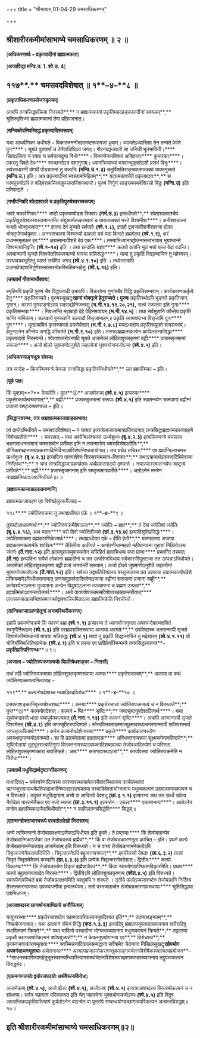 +++
title = "श्रीभाष्यम् 01-04-29 चमसाधिकरणम्"

+++


## श्रीशारीरकमीमांसाभाष्ये चमसाधिकरणम् ॥ २ ॥

(**अधिकरणार्थः – प्रकृत्यादीनां ब्रह्मात्मकता**)

(**अजाविद्या मन्त्रि.उ. 1. श्वे.उ. 4**)

## ११७**.** चमसवदविशेषात् ॥ १**–**४**–**८ ॥

(**प्रकृताधिकरणप्रयोजनकृत्यम्**)

अत्रापि तन्त्रसिद्धप्रक्रिया निरस्यते**,** न ब्रह्मात्मकानां प्रकृतिमहदहङ्कारादीनां स्वरूपम्**,** श्रुतिस्मृतिभ्यां ब्रह्मात्मकानां तेषां प्रतिपादनात्।

(**मन्त्रिकोपनिषत्सिद्धं प्रकृत्यादिस्वरूपम्**)

यथा आथर्वणिका अधीयते **–** विकारजननीमज्ञामष्टरूपामजां ध्रुवाम्। ध्यायतेऽध्यासिता तेन तन्यते प्रेर्यते पुनः****। सूयते पुरुषार्थं च तेनैवाधिष्ठिता जगत्। गौरनाद्यन्तवती सा जनित्री भूतभाविनी।**** सिताऽसिता च रक्ता च सर्वकामदुघा विभोः****। पिबन्त्येनामविषमां अविज्ञाताः**** कुमारकाः****। एकस्तु पिबते देवः**** स्वच्छन्दोऽत्र वशानुगाम्। ध्यानक्रियाभ्यां भगवान्भुङ्क्तेऽसौ प्रसभं विभुः****। सर्वसाधारणीं दोग्घ्रीं पीड्यमानां तु यज्वभिः **(**मन्त्रि**.**उ**.**१**.**३**)** चतुर्विंशतिसङ्ख्यातमव्यक्तं व्यक्तमुच्यते **(**मन्त्रि**.**उ**.)** इति। अत्र प्रकृत्यादीनां स्वरूपमभिहितम्**;** यदात्मकाश्चैते प्रकृत्यादयः**;** स परमपुरुषोऽपि तं षड्विंशकमित्याहुस्सप्तविंशमथापरे। पुरुषं निर्गुणं साङ्ख्यमथर्वशिरसो विदुः **(**मन्त्रि**.**उ**)** इति प्रतिपाद्यते ।

(**गर्भोपनिषदि श्वेताश्वतरे च प्रकृतिपुरुषेश्वरस्वरूपम्**)

अपरे चाथर्वणिकाः**** अष्टौ प्रकृतयष्षोडश विकाराः **(**गर्भ**.**उ**.**३**)** इत्यधीयते**;** श्वेताश्वतराश्चैवं प्रकृतिपुरुषेश्वरस्वरूपमामनन्ति संयुक्तमेतत्क्षरमक्षरं च व्यक्ताव्यक्तं भरते विश्वमीशः****। अनीशश्चात्मा बध्यते भोक्तृभावात्**,** ज्ञात्वा देवं मुच्यते सर्वपापैः **(**श्वे**.**१**.**८**),** ज्ञाज्ञौ द्वावजावीशनीशावजा ह्येका भोक्तृभोगार्थयुक्ता। अनन्तश्चात्मा विश्वरूपो ह्यकर्ता त्रयं यदा विन्दते ब्रह्ममेतत् **(**श्वे**.**१**.**९**),** क्षरं प्रधानममृताक्षरं हरः**** क्षरात्मानावीशते देव एकः****। तस्याभिध्यानाद्योजनात्तत्वभावात् भूयश्चान्ते विश्वमायानिवृत्तिः **(**श्वे**.**१**–**१०**)** इति । तथा छन्दांसि यज्ञाः**** क्रतवो व्रतानि भूतं भव्यं यच्च वेदा वदन्ति। अस्मान्मायी सृजते विश्वमेतत्तिस्मश्चान्यो मायया सन्निरूद्धः****। मायां तु प्रकृतिं विद्यान्मायिनं तु महेश्वरम्। तस्यावयवभूतैस्तु व्याप्तं सर्वमिदं जगत् **(**श्वे**.**४**.**९**.**१०**)** इति । तथोत्तरत्रापि प्रधानक्षेत्रज्ञपतिर्गुणेशस्संसारमोक्षस्थितिबन्धहेतुः **(**श्वे**.**६**.**१६**)** इति।

(**उक्तार्थे गीताचार्योक्तयः**)

स्मृतिरपि प्रकृतिं पुरुषं चैव विद्ध्यनादी उभावपि। विकरांश्च गुणांश्चैव विद्धि प्रकृतिसम्भवान्। कार्यकारणकर्तृत्वे हेतुः**** प्रकृतिरुच्यते। पुरुषस्सुखदुः****खानां भोक्तृत्वे हेतुरुच्यते। पुरुषः**** प्रकृतिस्थोऽपि भुङ्क्ते प्रकृतिजान् गुणान्। कारणं गुणसङ्गोऽस्य सदसद्योनिजन्मसु **(**भ**.**गी**.**१३**.**१९**.**२०**,**२१**),** सत्त्वं रजस्तम इति गुणाः**** प्रकृतिसम्भवाः****। निबध्नन्ति महाबाहो देहे देहिनमव्ययम् **(**भ**.**गी**.**१४**.**५**)**। तथा सर्वभूतानि कौन्तेय प्रकृतिं यान्ति मामिकाम्। कल्पक्षये पुनस्तानि कल्पादौ विसृजाम्यहम्॥ प्रकृतिं स्वामवष्टभ्य विसृजामि पुनः**** पुनः****। भूतग्राममिमं कृत्स्नमवशं प्रकतेर्वशात् **(**भ**.**गी**.**९**.**७**.**८**)** मयाऽध्यक्षेण प्रकृतिस्सूयते सचराचरम्। हेतुनाऽनेन कौन्तेय जगद्धि परिवर्तते **(**भ**.**गी**.**९**.**१०**)** इति। तस्मादब्रह्मात्मकत्वेन कापिलतन्त्रसिद्धाः**** प्रकृत्यादयो निरस्यन्ते। श्वेताश्वतरोपनषदि श्रूयते अजामेकां लोहितशुक्लकृष्णां बह्वीः**** प्रजास्सृजमानां सरूपाः****। अजो ह्येको जुषमाणोऽनुशेते जहात्येनां भुक्तभोगामजोऽन्यः **(**श्वे**.**४**.**५**)** इति।

(**अधिकरणाङ्गभूतः संशयः**)

तत्र सन्देहः **–** किमस्मिन्मन्त्रे केवला तन्त्रसिद्धा प्रकृतिरभिधीयते**,** उत ब्रह्मात्मिका **–** इति।

(**पूर्वः पक्षः**)

किं युक्तम्**?** केवलेति। कुत**😕** अजामेकाम् **(**श्वे**.**४**.**५**)** इत्यस्याः**** प्रकृतेरकार्यत्वश्रवणात्**,** बह्वीः**** प्रजास्सृजमानां सरूपाः **(**श्वे**.**४**.**५**)** इति स्वातन्त्र्येण सरूपाणां बह्वीनां प्रजानां स्रष्टृत्वश्रवणाच्च **–** इति॥

(**सिद्धान्तारम्भः, तत्र अब्रह्मात्मकाजाग्राहकाभावः**)

एवं प्राप्तेऽभिधीयते **–** चमसवदविशेषात् **–** न जायत इत्यजेत्यजात्वमात्रप्रतिपादनात् तन्त्रसिद्धाब्रह्मात्मकाजाग्रहणे विशेषाप्रतीतेः**** । चमसवत् **–** यथा अर्वाग्बिलश्चमस ऊर्ध्वबुध्नः **(**बृ**.**४**.**२**.**३**)** इत्यस्मिन्मन्त्रे चमसस्य भक्षणसाधनत्वमात्रं चमसशब्देन प्रतीयत इति न तावन्मात्रेण चमसविशेषप्रतीतिः**,** यौगिकशब्दानामर्थप्रकरणादिभिर्विनाऽर्थविशेषनिश्चयायोगात्। तत्र यथेदं तच्छिरः**** एष ह्यर्वाग्बिलश्चमस ऊर्ध्वबुध्नः **(**बृ**.**४**.**२**.**३**)** इत्यादिना वाक्यशेषेण शिरसश्चमसत्व-निश्चयः**;** तथाऽत्राप्यर्थप्रकरणादिभिरेवाजा निर्णेतव्या**;** न चात्र तन्त्रसिद्धाजाग्रहणहेतवः अर्थप्रकरणादयो दृश्यन्ते । नचास्यास्स्वातन्त्र्येण स्रष्टृत्वं प्रतीयते**,** बह्वीः**** प्रजास्सृजमानाम् इति स्रष्टृत्वमात्रप्रतीतेः****। अतोऽनेन मन्त्रेण नाब्रह्मात्मिकाऽजाऽभिधीयते॥८॥

(**ब्रह्मात्मकाजाग्राहकप्रमाणानि**)

ब्रह्मात्मकाजाग्रहण एव विशेषहेतुरस्तीत्याह **–**

११८**.** ज्योतिरुपक्रमा तु तथाह्यधीयत एके ॥ १**–**४**–**९ ॥

तुशब्दोऽवधारणार्थः**;** ज्योतिरुपक्रमैवैषाऽजा**;** ज्योतिः **–** ब्रह्म**;** तं देवा ज्योतिषां ज्योतिः **(**बृ**.**६**.**४**.**१६**),** अथ यदतः**** परो दिवो ज्योतिर्दीप्यते **(**छां**.**३**.**१३**.**७**)** इत्यादिश्रुतिप्रसिद्धेः****। ज्योतिरुपक्रमा ब्रह्मकारणिकेत्यर्थः****। तथाह्यधीयत एके **–** हीति हेतौ**,** यस्मादस्या अजाया ब्रह्मकारणकत्वमेके शाखिनः**** तैत्तिरीया अधीयते **–** अणोरणीयान्महतो महीयानात्मा गुहायां निहितोऽस्य जन्तोः **(**तै**.**नारा**.**१२**)** इति हृदयगुहायामुपास्यत्वेन सन्निहितं ब्रह्माभिधाय सप्त प्राणाः**** प्रभवन्ति तस्मात् **(**तै**.**ना**)** इत्यादिना सर्वेषां लोकानां ब्रह्मादीनां च तत उत्पत्तिमभिधाय सर्वकारणीभूताऽजा तत उत्पन्नाऽभिधीयते। अजामेकां लोहितशुक्लकृष्णां बह्वीं प्रजां जनयन्तीं सरूपाम्। अजो ह्येको जुषमाणोऽनुशेते जहात्येनां भुक्तभोगामजोऽन्यः **(**तै**.**नारा**.**१२**)** इति। सर्वस्य तद्व्यतिरिक्तस्य वस्तुजातस्य तत उत्पत्त्या तदात्मकत्वोपदेशे प्रक्रियमाणेऽभिधीयमानत्वात् प्राणसमुद्रपर्वतादिवदेषाऽप्यजा वह्वीनां सरूपाणां प्रजानां स्रष्ट्री**,** कर्मवश्येनाऽत्मना भुज्यमाना अन्येन विदुषाऽऽत्मना त्यज्यमाना च ब्रह्मण उत्पन्ना**,** ब्रह्मात्मिकाऽवगन्तव्येत्यर्थः****। अतो वाक्यशेषाच्चमसविशेषवच्छाखान्तरीयात्**** एतत्सरूपात्प्रत्यभिज्ञायमानार्थाद्वाक्यान्नियमिताऽजा ब्रह्मात्मिकेति निश्चीयते।

(**तान्त्रिकाजाग्रहणहेतूनां अभावस्थिरीकरणम्**)

इहापि प्रकरणोपक्रमे किं कारणं ब्रह्म **(**श्वे**.**१**.**१**)** इत्यारभ्य ते ध्यानयोगानुगता अपश्यन्देवात्मशक्तिं स्वगुणैर्निरूढाम् **(**श्वे**.**१**.**३**)** इति परब्रह्मशक्तिरूपाया अजाया अवगतेः**,** उपरिष्टाच्च अस्मान्मायी सृजते विश्वमेतस्मिंश्चान्यो मायया सन्निरुद्धः **(**श्वे**.**४**.**९**)** मायां तु प्रकृतिं विद्यान्मायिनं तु महेश्वरम् **(**श्वे**.**४**.**१**.**११**)** यो योनिर्योनिमधितिष्ठत्येकः **(**श्वे**.**४**.**९**)** इति च तस्या एव प्रतीतेर्नास्मिन्मन्त्रे तन्त्रसिद्धस्वतन्त्र**–**प्रकृतिप्रतिपत्तिगन्धः****॥ ९॥

(**अजात्व – ज्योतिरुपक्रमात्वयोः विप्रतिषेधशङ्का – निरासौ**)

कथं तर्हि ज्योतिरुपक्रमाया लोहितशुक्लकृष्णरूपाया अस्याः**** प्रकृतेरजात्वम्**,** अजाया वा कथं ज्योतिरुपक्रमात्वमित्यत्राह **–**

११९**.** कल्पनोपदेशाच्च मध्वादिवदविरोधः**** ॥ १**–**४**–**१० ॥

प्रसक्ताशङ्कानिवृत्त्यर्थश्चशब्दः****। अस्याः**** प्रकृतेरजात्वं ज्योतिरुपक्रमात्वं च न विरुध्यते**;** कुत**😕** कल्पनोपदेशात्। कल्पनं **–** प्तिः**** सृष्टिः**;** जगत्सृष्ट्युपदेशादित्यर्थः****। यथा सूर्याचन्द्रमसौ धाता यथापूर्वमकल्पयत्
**(**तै**.**नारा**.**१**.**१३**)** इति कल्पनं सृष्टिः****। अत्रापि अस्मान्मायी सृजते विश्वमेतत् **(**श्वे**.**४**.**९**)** इति जगत्सृष्टिरुपदिश्यते। स्वेनाविभक्तादस्मात्सूक्ष्मावस्थात्कारणान्मायी सर्वेश्वरस्सर्वं जगत्सृजतीत्यर्थः****। अनेन कल्पनोपदेशेनास्याः**** प्रकृतेः**** कार्यकारणरूपेण अवस्थाद्वयान्वयोऽवगम्यते। सा हि प्रलयवेलायां ब्रह्मतापन्ना**** अविभक्तनामरूपा सूक्ष्मरूपेणावतिष्ठते**;** सृष्टिवेलायां तूद्भूतसत्त्वादिगुणा विभक्तनामरूपाऽव्यक्तादिशब्दवाच्या तेजोबन्नादिरूपेण च परिणता लोहितशुक्लकृष्णाकारा चावतिष्ठते। अतः**** कारणावस्थाऽजा**,** कार्यावस्था ज्योतिरुपक्रमेति न विरोधः****।

(**उक्तार्थे मधुविद्यार्थदृष्टान्तीकरणम्**)

मध्वादिवत् **–** यथेश्वरेणादित्यस्य कारणावस्थायामेकस्यैवावस्थितस्य कार्यवस्थायां ऋग्यजुस्सामाथर्वप्रतिपाद्यकर्मनिष्पाद्यरसाश्रयतया वस्वादिदेवताभोग्यत्वाय मधुत्वकल्पनं उदयास्तमयकल्पनं च न विरुध्यते। तदुक्तं मधुविद्यायाम् असौ वा आदित्यो देवमधु **(**छां**.**३**.**१**.**१**)** इत्यारभ्य अथ तत ऊर्ध्वं उदेत्य नैवोदेता नास्तमेतैकल एव मध्ये स्थाता **(**छा**.**३**.**११**.**१**)** इत्यन्तेन। एकलः**** एकस्वभावः****। अतोऽनेन मन्त्रेण ब्रह्मात्मिकाऽजैवाभिधीयते**,** न कापिलतन्त्रसिद्धेति**** सिद्धम्॥

(**एतन्मन्त्रोक्ताजास्वरूपे परमतोल्लेखो निरासश्च**)

अन्ये त्वस्मिन्मन्त्रे तेजोबन्नलक्षणाऽजैकाऽभिधीयत इति ब्रुवते। ते प्रष्टव्याः**** किं तेजोबन्नान्येव तेजोबन्नात्मिकाऽजैका उत तेजोबन्नरूपं ब्रह्मैव**;** किं वा तेजोबन्नकारणभूता काचित् **–** इति। प्रथमे कल्पे तेजोबन्नानामनेकत्वात् अजामेकाम् इति विरुध्यते। न च वाच्यं तेजोबन्नानामनेकत्वेऽपि त्रिवृत्करणेनैकतापत्तिरिति। त्रिवृत्करणेऽपि बहुत्वानपगमात्**,** इमास्तिस्रो देवताः **(**छा**.**६**.**३**.**२**)** तासां त्रिवृतं त्रिवृतमेकैकां करवाणि **(**छा**.**६**.**३**.**३**)** इति प्रत्येकं त्रिवृत्करणोपदेशात्। द्वितीयः**** कल्पो विकल्प्यः**** किं तेजोबन्नरूपेण विकृतं ब्रह्मैवाजैका**;** किंवा स्वरूपेणावस्थितमविकृतमिति। प्रथमः**** कल्पो बहुत्वानपायादेव निरस्तः****। द्वितीयेऽपि लोहितशुक्लकृष्णाम् **(**श्वेत**.**४**.**५**)** इति विरुध्यते। स्वरूपेणावस्थितं ब्रह्म तेजोबन्नलक्षणमिति वक्तुमपि न शक्यते । तृतीये कल्पेऽप्यजाशब्देन तेजोबन्नानि निर्दिश्य तैस्तत्कारणावस्था उपस्थापनीया इत्यास्थेयम्। ततो वरमजाशब्देन तेजोबन्नकारणावस्थायाः**** श्रुतिसिद्धाया एवाभिधानम्।

(**अजाशब्दस्य छागार्थगत्वाभिप्राये अनौचित्यम्**)

यत्पुनरस्याः**** प्रकृतेरजाशब्देन च्छागत्वपरिकल्पनमुपदिश्यत इति**;** तदप्यसङ्गतम्**,** निष्प्रयोजनत्वात्। यथा आत्मानं रथिनं विद्धि **(**कठ**.**१**.**३**.**३**)** इत्यादिषु ब्रह्मप्राप्त्युपायताख्यापनाय शरीरादिषु रथादिरूपणं क्रियते**;** यथा चादित्ये वस्वादीनां भोग्यत्वख्यापनाय मधुत्वकल्पनं क्रियते**;** तद्वदस्यां प्रकृतौ च्छागत्वपरिकल्पनं क्वोपयुज्यते**;** न केवलमुपयोगाभाव एव**,** विरोधश्च**;** कृत्स्नजगत्कारणभूतायाः**** स्वस्मिन्ननादिकालसम्बद्धानां सर्वेषामेव चेतनानां निखिलसुखदुः****खोपभोग अपवर्गसाधनभूतायाः**** अचेतनायाः**** अत्यल्पप्रजासर्गकरागन्तुकसङ्गमचेतनविशेषैकरूपात्यल्पप्रयोजन**–**साधनस्वपरित्यागहेतुभूतस्वसम्बन्धिपरित्यागसमर्थचेतनविशेषरूपच्छागस्वभावख्यापनाय तद्रूपत्वकल्पनं विरुद्धमेव।

(**एकमन्त्रगतयोः द्वयोरजपदयोः अर्थवैरूप्यविरोधः**)

अजामेकाम् **(**श्वे**.**४**.**५**),** अजो ह्येकः **(**श्वे**.**४**.**५**),** अजोऽन्यः **(**श्वे**.**४**.**५**)** इत्यत्राजाशब्दस्य विरूपार्थकल्पनं च न शोभनम्। सर्वत्र च्छागत्वं परिकल्प्यत इति चेत् जहात्येनां भुक्तभोगामजोऽन्यः **(**श्वे**.**४**.**५**)** इति विदुष आत्यन्तिकप्रकृतिपरित्यागं कुर्वतोऽनेन वाऽन्येन वा पुनरपि सम्बन्धयोग्यच्छागत्वपरिकल्पनं अत्यन्तविरुद्धम्॥ १०॥

## इति श्रीशारीरकमीमांसाभाष्ये चमसाधिकरणम्॥२॥


